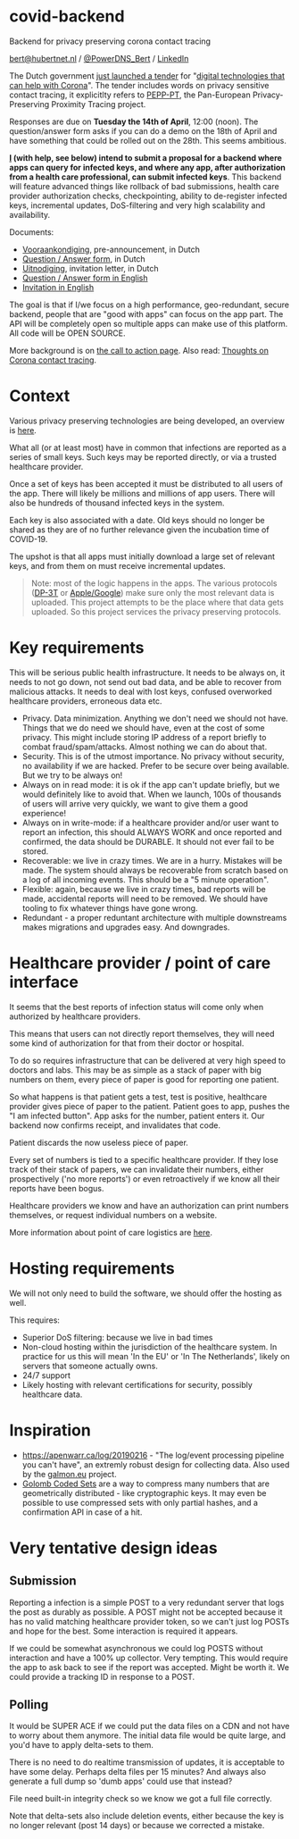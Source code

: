# covid-backend
Backend for privacy preserving corona contact tracing

bert@hubertnet.nl / [@PowerDNS_Bert](https://twitter.com/PowerDNS_Bert) /
[LinkedIn](https://www.linkedin.com/in/bert-hubert-b05452/)

The Dutch government [just launched a
tender](https://www.rijksoverheid.nl/actueel/nieuws/2020/04/11/oproep-om-mee-te-denken-over-apps) for "[digital technologies that can help with
Corona](https://www.tenderned.nl/tenderned-tap/aankondigingen/192421)".  The tender includes words on
privacy sensitive contact tracing, it explicitlty refers to
[PEPP-PT](https://www.pepp-pt.org/), the Pan-European Privacy-Preserving
Proximity Tracing project.

Responses are due on **Tuesday the 14th of April**, 12:00 (noon). The
question/answer form asks if you can do a demo on the 18th of April and have
something that could be rolled out on the 28th. This seems ambitious.

**[I](https://berthub.eu) (with help, see below) intend to submit a proposal
for a backend where apps can query for infected keys, and where any app,
after authorization from a health care professional, can submit infected
keys**.  This backend will feature advanced things like rollback of bad
submissions, health care provider authorization checks, checkpointing,
ability to de-register infected keys, incremental updates, DoS-filtering and
very high scalability and availability.

Documents:

 * [Vooraankondiging](https://www.tenderned.nl/papi/tenderned-rs-tns/publicaties/192421/documenten/5361584/content),
   pre-announcement, in Dutch
 * [Question / Answer form](https://www.tenderned.nl/papi/tenderned-rs-tns/publicaties/192421/documenten/5361580/content),
   in Dutch
 * [Uitnodiging](https://www.tenderned.nl/papi/tenderned-rs-tns/publicaties/192421/documenten/5361581/content),
   invitation letter, in Dutch
 * [Question / Answer form in English](https://www.tenderned.nl/papi/tenderned-rs-tns/publicaties/192421/documenten/5361582/content)
 * [Invitation in  English](https://www.tenderned.nl/papi/tenderned-rs-tns/publicaties/192421/documenten/5361583/content)

The goal is that if I/we focus on a high performance, geo-redundant, secure backend,
people that are "good with apps" can focus on the app part. The API will be
completely open so multiple apps can make use of this platform. All code
will be OPEN SOURCE.

More background is on [the call to action
page](https://berthub.eu/articles/posts/tracing-app-backend/). Also read: 
[Thoughts on Corona contact tracing](https://berthub.eu/articles/posts/tracing-app-thoughts-and-links/).

# Context
Various privacy preserving technologies are being developed, an overview is
[here](https://berthub.eu/articles/posts/tracing-app-thoughts-and-links/).

What all (or at least most) have in common that infections are reported as a
series of small keys. Such keys may be reported directly, or via a trusted
healthcare provider. 

Once a set of keys has been accepted it must be distributed to all users of
the app. There will likely be millions and millions of app users. There will
also be hundreds of thousand infected keys in the system.

Each key is also associated with a date. Old keys should no longer be shared
as they are of no further relevance given the incubation time of COVID-19.

The upshot is that all apps must initially download a large set of relevant
keys, and from them on must receive incremental updates.

> Note: most of the logic happens in the apps. The various protocols
> ([DP-3T](https://github.com/DP-3T/documents) or
> [Apple/Google](https://covid19-static.cdn-apple.com/applications/covid19/current/static/contact-tracing/pdf/ContactTracing-CryptographySpecification.pdf)) make sure
> only the most relevant data is uploaded. This project attempts to be the
> place where that data gets uploaded. So this project services the privacy
> preserving protocols.

# Key requirements
This will be serious public health infrastructure. It needs to be always on,
it needs to not go down, not send out bad data, and be able to recover from
malicious attacks. It needs to deal with lost keys, confused overworked
healthcare providers, erroneous data etc.

 * Privacy. Data minimization. Anything we don't need we should not have.
   Things that we do need we should have, even at the cost of some privacy.
   This might include storing IP address of a report briefly to combat
   fraud/spam/attacks. Almost nothing we can do about that.
 * Security. This is of the utmost importance. No privacy without security,
   no availability if we are hacked. Prefer to be secure over being
   available. But we try to be always on!
 * Always on in read mode: it is ok if the app can't update briefly, but we
   would definitely like to avoid that.  When we launch, 100s of thousands
   of users will arrive very quickly, we want to give them a good
   experience! 
 * Always on in write-mode: if a healthcare provider and/or user want to
   report an infection, this should ALWAYS WORK and once reported and
   confirmed, the data should be DURABLE. It should not ever fail to be
   stored.
 * Recoverable: we live in crazy times. We are in a hurry. Mistakes will be
   made. The system should always be recoverable from scratch based on a log of
   all incoming events. This should be a "5 minute operation". 
 * Flexible: again, because we live in crazy times, bad reports will be
   made, accidental reports will need to be removed. We should have tooling
   to fix whatever things have gone wrong.
 * Redundant - a proper reduntant architecture with multiple downstreams
   makes migrations and upgrades easy. And downgrades.

# Healthcare provider / point of care interface
It seems that the best reports of infection status will come only when
authorized by healthcare providers.

This means that users can not directly report themselves, they will need
some kind of authorization for that from their doctor or hospital. 

To do so requires infrastructure that can be delivered at very high speed to
doctors and labs. This may be as simple as a stack of paper with big numbers
on them, every piece of paper is good for reporting one patient. 

So what happens is that patient gets a test, test is positive, healthcare
provider gives piece of paper to the patient. Patient goes to app, pushes
the "I am infected button". App asks for the number, patient enters it. Our
backend now confirms receipt, and invalidates that code. 

Patient discards the now useless piece of paper.

Every set of numbers is tied to a specific healthcare provider. If they lose
track of their stack of papers, we can invalidate their numbers, either
prospectively ('no more reports') or even retroactively if we know all their
reports have been bogus.

Healthcare providers we know and have an authorization can print numbers
themselves, or request individual numbers on a website. 

More information about point of care logistics are [here](point-of-care.md).

# Hosting requirements
We will not only need to build the software, we should offer the hosting as
well.

This requires:

 * Superior DoS filtering: because we live in bad times
 * Non-cloud hosting within the jurisdiction of the healthcare system. In
   practice for us this will mean 'In the EU' or 'In The Netherlands',
   likely on servers that someone actually owns. 
 * 24/7 support
 * Likely hosting with relevant certifications for security, possibly
   healthcare data.


# Inspiration

 * https://apenwarr.ca/log/20190216 - "The log/event processing pipeline you can't
   have", an extremly robust design for collecting data. Also used by the
   [galmon.eu](https://galmon.eu) project.
 * [Golomb Coded Sets](https://giovanni.bajo.it/post/47119962313/golomb-coded-sets-smaller-than-bloom-filters)
   are a way to compress many numbers that are geometrically distributed - like cryptographic keys. It may even 
   be possible to use compressed sets with only partial hashes, and a confirmation API in case of a hit.

# Very tentative design ideas
## Submission
Reporting a infection is a simple POST to a very redundant server that logs
the post as durably as possible. A POST might not be accepted because it has
no valid matching healthcare provider token, so we can't just log POSTs and
hope for the best. Some interaction is required it appears. 

If we could be somewhat asynchronous we could log POSTS without interaction
and have a 100% up collector. Very tempting. This would require the app to
ask back to see if the report was accepted. Might be worth it. We could
provide a tracking ID in response to a POST.

## Polling
It would be SUPER ACE if we could put the data files on a CDN and not have
to worry about them anymore. The initial data file would be quite large, and
you'd have to apply delta-sets to them.

There is no need to do realtime transmission of updates, it is acceptable to
have some delay. Perhaps delta files per 15 minutes? And always also
generate a full dump so 'dumb apps' could use that instead?

File need built-in integrity check so we know we got a full file correctly. 

Note that delta-sets also include deletion events, either because the key is
no longer relevant (post 14 days) or because we corrected a mistake.
